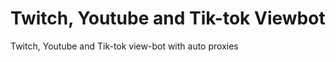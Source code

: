 # Twitch, Youtube and Tik-tok Viewbot
Twitch, Youtube and Tik-tok view-bot with auto proxies 
 
  
  
  
 
 
  
  
 
 
 
 
 
 
 
 
   
 
 
 
 









